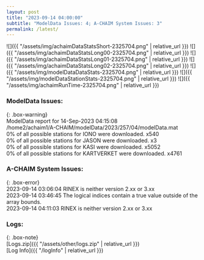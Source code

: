 ```yaml
---
layout: post
title: "2023-09-14 04:00:00"
subtitle: "ModelData Issues: 4; A-CHAIM System Issues: 3"
permalink: /latest/
---
```


![]({{ "/assets/img/achaimDataStatsShort-2325704.png" | relative_url }})
![]({{ "/assets/img/achaimDataStatsLong00-2325704.png" | relative_url }})
![]({{ "/assets/img/achaimDataStatsLong01-2325704.png" | relative_url }})
![]({{ "/assets/img/achaimDataStatsLong02-2325704.png" | relative_url }})
![]({{ "/assets/img/modelDataDataStats-2325704.png" | relative_url }})
![]({{ "/assets/img/modelDataStationStats-2325704.png" | relative_url }})
![]({{ "/assets/img/achaimRunTime-2325704.png" | relative_url }})


### ModelData Issues:  
  
{: .box-warning}  
 ModelData report for 14-Sep-2023 04:15:08   
 /home2/achaim1/A-CHAIM/modelData/2023/257/04/modelData.mat   
 0% of all possible stations for IONO were downloaded. x540   
 0% of all possible stations for JASON were downloaded. x3   
 0% of all possible stations for KASI were downloaded. x5052   
 0% of all possible stations for KARTVERKET were downloaded. x4761   
  
### A-CHAIM System Issues:  
  
{: .box-error}  
2023-09-14 03:06:04 RINEX is neither version 2.xx or 3.xx  
2023-09-14 03:46:45 The logical indices contain a true value outside of the array bounds.  
2023-09-14 04:11:03 RINEX is neither version 2.xx or 3.xx  

### Logs:  
  
{: .box-note}  
[Logs.zip]({{ "/assets/other/logs.zip" | relative_url }})  
[Log Info]({{ "/logInfo" | relative_url }})  
